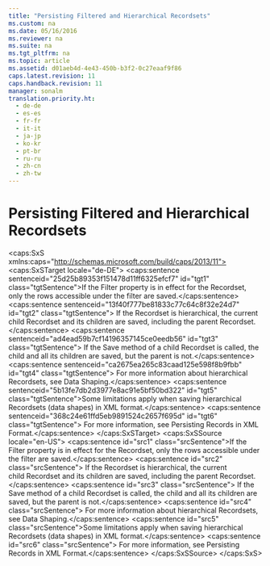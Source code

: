 ```yaml
---
title: "Persisting Filtered and Hierarchical Recordsets"
ms.custom: na
ms.date: 05/16/2016
ms.reviewer: na
ms.suite: na
ms.tgt_pltfrm: na
ms.topic: article
ms.assetid: d01aeb4d-4e43-450b-b3f2-0c27eaaf9f86
caps.latest.revision: 11
caps.handback.revision: 11
manager: sonalm
translation.priority.ht: 
  - de-de
  - es-es
  - fr-fr
  - it-it
  - ja-jp
  - ko-kr
  - pt-br
  - ru-ru
  - zh-cn
  - zh-tw
---
```

# Persisting Filtered and Hierarchical Recordsets
<?xml version="1.0" encoding="utf-8"?>
<caps:SxS xmlns:caps="http://schemas.microsoft.com/build/caps/2013/11">
  <caps:SxSTarget locale="de-DE">
    <developerConceptualDocument xsi:schemaLocation="http://ddue.schemas.microsoft.com/authoring/2003/5 http://dduestorage.blob.core.windows.net/ddueschema/developer.xsd" xmlns="http://ddue.schemas.microsoft.com/authoring/2003/5" xmlns:xlink="http://www.w3.org/1999/xlink" xmlns:xsi="http://www.w3.org/2001/XMLSchema-instance">
      <introduction>
        <para>
          <caps:sentence sentenceid="25d25b89353f151478d11ff6325efcf7" id="tgt1" class="tgtSentence">If the <legacyLink xlink:href="80263a7a-5d21-45d1-84fc-34b7a9be4c22">Filter</legacyLink> property is in effect for the <legacyBold>Recordset</legacyBold>, only the rows accessible under the filter are saved.</caps:sentence>
          <caps:sentence sentenceid="13f40f777be81833c77c64c8f32e24d7" id="tgt2" class="tgtSentence"> If the <legacyBold>Recordset</legacyBold> is hierarchical, the current child <legacyBold>Recordset</legacyBold> and its children are saved, including the parent <legacyBold>Recordset</legacyBold>.</caps:sentence>
          <caps:sentence sentenceid="ad4ead59b7cf14196357145ce0eedb56" id="tgt3" class="tgtSentence"> If the <legacyBold>Save</legacyBold> method of a child <legacyBold>Recordset</legacyBold> is called, the child and all its children are saved, but the parent is not.</caps:sentence>
          <caps:sentence sentenceid="ca2675ea265c83caad125e598f8b9fbb" id="tgt4" class="tgtSentence"> For more information about hierarchical <legacyBold>Recordsets</legacyBold>, see <link xlink:href="62bd7dc9-45b5-4ca9-8b52-457325e0ce9e">Data Shaping</link>.</caps:sentence>
        </para>
        <alert class="note">
          <para>
            <caps:sentence sentenceid="5b13fe7db2d3977e8ac91e5bf50bd322" id="tgt5" class="tgtSentence">Some limitations apply when saving hierarchical <legacyBold>Recordsets</legacyBold> (data shapes) in XML format.</caps:sentence>
            <caps:sentence sentenceid="368c24e61ffd5eb9891524c2657f695d" id="tgt6" class="tgtSentence"> For more information, see <link xlink:href="f3113ec4-ae31-428f-89c6-bc1024f128ea">Persisting Records in XML Format</link>.</caps:sentence>
          </para>
        </alert>
      </introduction>
      <relatedTopics></relatedTopics>
    </developerConceptualDocument>
  </caps:SxSTarget>
  <caps:SxSSource locale="en-US">
    <developerConceptualDocument xsi:schemaLocation="http://ddue.schemas.microsoft.com/authoring/2003/5 http://dduestorage.blob.core.windows.net/ddueschema/developer.xsd" xmlns="http://ddue.schemas.microsoft.com/authoring/2003/5" xmlns:xlink="http://www.w3.org/1999/xlink" xmlns:xsi="http://www.w3.org/2001/XMLSchema-instance">
      <introduction>
        <para>
          <caps:sentence id="src1" class="srcSentence">If the <legacyLink xlink:href="80263a7a-5d21-45d1-84fc-34b7a9be4c22">Filter</legacyLink> property is in effect for the <legacyBold>Recordset</legacyBold>, only the rows accessible under the filter are saved.</caps:sentence>
          <caps:sentence id="src2" class="srcSentence"> If the <legacyBold>Recordset</legacyBold> is hierarchical, the current child <legacyBold>Recordset</legacyBold> and its children are saved, including the parent <legacyBold>Recordset</legacyBold>.</caps:sentence>
          <caps:sentence id="src3" class="srcSentence"> If the <legacyBold>Save</legacyBold> method of a child <legacyBold>Recordset</legacyBold> is called, the child and all its children are saved, but the parent is not.</caps:sentence>
          <caps:sentence id="src4" class="srcSentence"> For more information about hierarchical <legacyBold>Recordsets</legacyBold>, see <link xlink:href="62bd7dc9-45b5-4ca9-8b52-457325e0ce9e">Data Shaping</link>.</caps:sentence>
        </para>
        <alert class="note">
          <para>
            <caps:sentence id="src5" class="srcSentence">Some limitations apply when saving hierarchical <legacyBold>Recordsets</legacyBold> (data shapes) in XML format.</caps:sentence>
            <caps:sentence id="src6" class="srcSentence"> For more information, see <link xlink:href="f3113ec4-ae31-428f-89c6-bc1024f128ea">Persisting Records in XML Format</link>.</caps:sentence>
          </para>
        </alert>
      </introduction>
      <relatedTopics></relatedTopics>
    </developerConceptualDocument>
  </caps:SxSSource>
</caps:SxS>